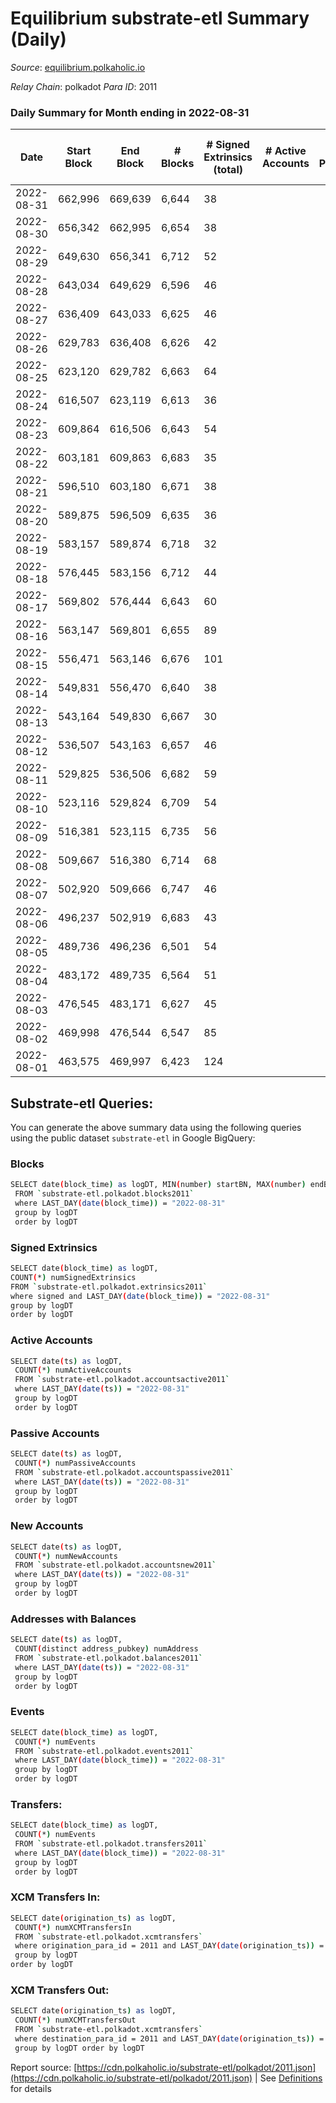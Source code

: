 # Equilibrium substrate-etl Summary (Daily)

_Source_: [equilibrium.polkaholic.io](https://equilibrium.polkaholic.io)

*Relay Chain*: polkadot
*Para ID*: 2011



### Daily Summary for Month ending in 2022-08-31


| Date | Start Block | End Block | # Blocks | # Signed Extrinsics (total) | # Active Accounts | # Passive | # New | # Addresses with Balances | # Events | # Transfers | # XCM Transfers In | # XCM Transfers Out | Issues | 
| ---- | ----------- | --------- | -------- | --------------------------- | ----------------- | --------- | ----- | ------------------------- | -------- | ----------- | ------------------ | ------------------- | ------ |
| 2022-08-31 | 662,996 | 669,639 | 6,644 | 38 |  |  |  | 7,514 | 151,423 |   |   |   |  |
| 2022-08-30 | 656,342 | 662,995 | 6,654 | 38 |  |  |  |  | 150,844 |   |   |   |  |
| 2022-08-29 | 649,630 | 656,341 | 6,712 | 52 |  |  |  |  | 151,859 |   |   |   |  |
| 2022-08-28 | 643,034 | 649,629 | 6,596 | 46 |  |  |  |  | 149,700 |   |   |   |  |
| 2022-08-27 | 636,409 | 643,033 | 6,625 | 46 |  |  |  |  | 150,348 |   |   |   |  |
| 2022-08-26 | 629,783 | 636,408 | 6,626 | 42 |  |  |  |  | 150,381 |   |   |   |  |
| 2022-08-25 | 623,120 | 629,782 | 6,663 | 64 |  |  |  |  | 151,324 |   |   |   |  |
| 2022-08-24 | 616,507 | 623,119 | 6,613 | 36 |  |  |  | 7,362 | 150,116 |   |   |   |  |
| 2022-08-23 | 609,864 | 616,506 | 6,643 | 54 |  |  |  | 7,361 | 150,786 |   |   |   |  |
| 2022-08-22 | 603,181 | 609,863 | 6,683 | 35 |  |  |  | 7,357 | 151,659 |   |   |   |  |
| 2022-08-21 | 596,510 | 603,180 | 6,671 | 38 |  |  |  | 7,355 | 151,245 |   |   |   |  |
| 2022-08-20 | 589,875 | 596,509 | 6,635 | 36 |  |  |  | 7,353 | 150,571 |   |   |   |  |
| 2022-08-19 | 583,157 | 589,874 | 6,718 | 32 |  |  |  | 7,350 | 152,392 |   |   |   |  |
| 2022-08-18 | 576,445 | 583,156 | 6,712 | 44 |  |  |  | 7,350 | 152,356 |   |   |   |  |
| 2022-08-17 | 569,802 | 576,444 | 6,643 | 60 |  |  |  | 7,346 | 150,808 |   |   |   |  |
| 2022-08-16 | 563,147 | 569,801 | 6,655 | 89 |  |  |  | 7,332 | 151,248 |   |   |   |  |
| 2022-08-15 | 556,471 | 563,146 | 6,676 | 101 |  |  |  | 7,318 | 150,675 |   |   |   |  |
| 2022-08-14 | 549,831 | 556,470 | 6,640 | 38 |  |  |  | 7,317 | 150,681 |   |   |   |  |
| 2022-08-13 | 543,164 | 549,830 | 6,667 | 30 |  |  |  | 7,316 | 151,271 |   |   |   |  |
| 2022-08-12 | 536,507 | 543,163 | 6,657 | 46 |  |  |  | 7,315 | 151,106 |   |   |   |  |
| 2022-08-11 | 529,825 | 536,506 | 6,682 | 59 |  |  |  | 7,314 | 151,459 |   |   |   |  |
| 2022-08-10 | 523,116 | 529,824 | 6,709 | 54 |  |  |  | 7,313 | 152,250 |   |   |   |  |
| 2022-08-09 | 516,381 | 523,115 | 6,735 | 56 |  |  |  | 7,312 | 152,847 |   |   |   |  |
| 2022-08-08 | 509,667 | 516,380 | 6,714 | 68 |  |  |  | 7,310 | 152,505 |   |   |   |  |
| 2022-08-07 | 502,920 | 509,666 | 6,747 | 46 |  |  |  | 7,306 | 153,108 |   |   |   |  |
| 2022-08-06 | 496,237 | 502,919 | 6,683 | 43 |  |  |  | 7,303 | 151,616 |   |   |   |  |
| 2022-08-05 | 489,736 | 496,236 | 6,501 | 54 |  |  |  | 7,303 | 147,607 |   |   |   |  |
| 2022-08-04 | 483,172 | 489,735 | 6,564 | 51 |  |  |  | 7,302 | 148,732 |   |   |   |  |
| 2022-08-03 | 476,545 | 483,171 | 6,627 | 45 |  |  |  | 7,300 | 150,423 |   |   |   |  |
| 2022-08-02 | 469,998 | 476,544 | 6,547 | 85 |  |  |  | 7,298 | 147,774 |   |   |   |  |
| 2022-08-01 | 463,575 | 469,997 | 6,423 | 124 |  |  |  | 7,293 | 145,719 |   |   |   |  |

## Substrate-etl Queries:
You can generate the above summary data using the following queries using the public dataset `substrate-etl` in Google BigQuery:

### Blocks
```bash
SELECT date(block_time) as logDT, MIN(number) startBN, MAX(number) endBN, COUNT(*) numBlocks 
 FROM `substrate-etl.polkadot.blocks2011`  
 where LAST_DAY(date(block_time)) = "2022-08-31" 
 group by logDT 
 order by logDT
```

### Signed Extrinsics
```bash
SELECT date(block_time) as logDT, 
COUNT(*) numSignedExtrinsics 
FROM `substrate-etl.polkadot.extrinsics2011`  
where signed and LAST_DAY(date(block_time)) = "2022-08-31" 
group by logDT 
order by logDT
```

### Active Accounts
```bash
SELECT date(ts) as logDT, 
 COUNT(*) numActiveAccounts 
 FROM `substrate-etl.polkadot.accountsactive2011` 
 where LAST_DAY(date(ts)) = "2022-08-31" 
 group by logDT 
 order by logDT
```

### Passive Accounts
```bash
SELECT date(ts) as logDT, 
 COUNT(*) numPassiveAccounts 
 FROM `substrate-etl.polkadot.accountspassive2011` 
 where LAST_DAY(date(ts)) = "2022-08-31" 
 group by logDT 
 order by logDT
```

### New Accounts
```bash
SELECT date(ts) as logDT, 
 COUNT(*) numNewAccounts 
 FROM `substrate-etl.polkadot.accountsnew2011` 
 where LAST_DAY(date(ts)) = "2022-08-31" 
 group by logDT
 order by logDT
```

### Addresses with Balances
```bash
SELECT date(ts) as logDT,
 COUNT(distinct address_pubkey) numAddress 
 FROM `substrate-etl.polkadot.balances2011` 
 where LAST_DAY(date(ts)) = "2022-08-31" 
 group by logDT 
 order by logDT
```

### Events
```bash
SELECT date(block_time) as logDT, 
 COUNT(*) numEvents 
 FROM `substrate-etl.polkadot.events2011` 
 where LAST_DAY(date(block_time)) = "2022-08-31" 
 group by logDT 
 order by logDT
```

### Transfers:
```bash
SELECT date(block_time) as logDT, 
 COUNT(*) numEvents 
 FROM `substrate-etl.polkadot.transfers2011` 
 where LAST_DAY(date(block_time)) = "2022-08-31" 
 group by logDT 
 order by logDT
```

### XCM Transfers In:
```bash
SELECT date(origination_ts) as logDT, 
 COUNT(*) numXCMTransfersIn 
 FROM `substrate-etl.polkadot.xcmtransfers` 
 where origination_para_id = 2011 and LAST_DAY(date(origination_ts)) = "2022-08-31" 
 group by logDT 
order by logDT
```

### XCM Transfers Out:
```bash
SELECT date(origination_ts) as logDT, 
 COUNT(*) numXCMTransfersOut 
 FROM `substrate-etl.polkadot.xcmtransfers` 
 where destination_para_id = 2011 and LAST_DAY(date(origination_ts)) = "2022-08-31" 
 group by logDT order by logDT
```


Report source: [https://cdn.polkaholic.io/substrate-etl/polkadot/2011.json](https://cdn.polkaholic.io/substrate-etl/polkadot/2011.json) | See [Definitions](/DEFINITIONS.md) for details
